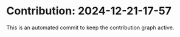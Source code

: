 # Contribution: 2024-12-21-17-57
This is an automated commit to keep the contribution graph active.
